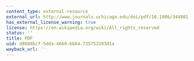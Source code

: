 ```yaml
---
content_type: external-resource
external_url: http://www.journals.uchicago.edu/doi/pdf/10.1086/344801
has_external_license_warning: true
license: https://en.wikipedia.org/wiki/All_rights_reserved
status: ''
title: PDF
uid: d8688bcf-5dda-4669-bb64-735752283d1a
wayback_url: ''
---
```

